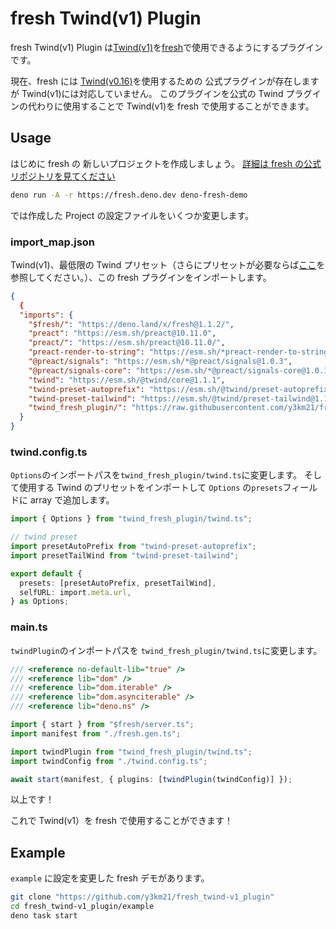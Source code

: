 # fresh Twind(v1) Plugin

fresh Twind(v1) Plugin は[Twind(v1)](https://github.com/tw-in-js/twind)を[fresh](https://github.com/denoland/fresh)で使用できるようにするプラグインです。

現在、fresh には [Twind(v0.16)](https://github.com/tw-in-js/twind/tree/v0.16)を使用するための 公式プラグインが存在しますが Twind(v1)には対応していません。
このプラグインを公式の Twind プラグインの代わりに使用することで Twind(v1)を fresh で使用することができます。

## Usage

はじめに fresh の 新しいプロジェクトを作成しましょう。
[詳細は fresh の公式リポジトリを見てください](https://github.com/denoland/fresh)

```sh
deno run -A -r https://fresh.deno.dev deno-fresh-demo
```

では作成した Project の設定ファイルをいくつか変更します。

### import_map.json

Twind(v1)、最低限の Twind プリセット（さらにプリセットが必要ならば[ここ](https://twind.style/presets)を参照してください。）、この fresh プラグインをインポートします。

```json
{
  {
  "imports": {
    "$fresh/": "https://deno.land/x/fresh@1.1.2/",
    "preact": "https://esm.sh/preact@10.11.0",
    "preact/": "https://esm.sh/preact@10.11.0/",
    "preact-render-to-string": "https://esm.sh/*preact-render-to-string@5.2.4",
    "@preact/signals": "https://esm.sh/*@preact/signals@1.0.3",
    "@preact/signals-core": "https://esm.sh/*@preact/signals-core@1.0.1",
    "twind": "https://esm.sh/@twind/core@1.1.1",
    "twind-preset-autoprefix": "https://esm.sh/@twind/preset-autoprefix@1.0.5",
    "twind-preset-tailwind": "https://esm.sh/@twind/preset-tailwind@1.1.1",
    "twind_fresh_plugin/": "https://raw.githubusercontent.com/y3km21/fresh_twind-v1_plugin/main/"
  }
}
```

### twind.config.ts

`Options`のインポートパスを`twind_fresh_plugin/twind.ts`に変更します。
そして使用する Twind のプリセットをインポートして `Options` の`presets`フィールドに array で追加します。

```ts
import { Options } from "twind_fresh_plugin/twind.ts";

// twind preset
import presetAutoPrefix from "twind-preset-autoprefix";
import presetTailWind from "twind-preset-tailwind";

export default {
  presets: [presetAutoPrefix, presetTailWind],
  selfURL: import.meta.url,
} as Options;
```

### main.ts

`twindPlugin`のインポートパスを `twind_fresh_plugin/twind.ts`に変更します。

```ts
/// <reference no-default-lib="true" />
/// <reference lib="dom" />
/// <reference lib="dom.iterable" />
/// <reference lib="dom.asynciterable" />
/// <reference lib="deno.ns" />

import { start } from "$fresh/server.ts";
import manifest from "./fresh.gen.ts";

import twindPlugin from "twind_fresh_plugin/twind.ts";
import twindConfig from "./twind.config.ts";

await start(manifest, { plugins: [twindPlugin(twindConfig)] });
```

以上です！

これで Twind(v1）を fresh で使用することができます！

## Example

`example` に設定を変更した fresh デモがあります。

```sh
git clone "https://github.com/y3km21/fresh_twind-v1_plugin"
cd fresh_twind-v1_plugin/example
deno task start
```
